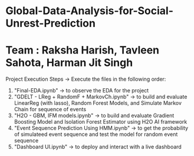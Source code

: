 # Global-Data-Analysis-for-Social-Unrest-Prediction


# Team : Raksha Harish, Tavleen Sahota, Harman Jit Singh

Project Execution Steps -> Execute the files in the following order:
1. "Final-EDA.ipynb" -> to observe the EDA for the project
2. "GDELT - LReg + RandomF + MarkovCh.ipynb" -> to build and evaluate LinearReg (with lasso), Random Forest Models, and Simulate Markov Chain for sequence of events
3. "H2O - GBM, IFM models.ipynb" -> to build and evaluate Gradient Boosting Model and Isolation Forest Estimator using H2O AI framework
4. "Event Sequence Prediction Using HMM.ipynb" -> to get the probability of simulateed event sequence and test the model for random event sequence
5. "Dashboard UI.ipynb" -> to deploy and interact with a live dashboard
